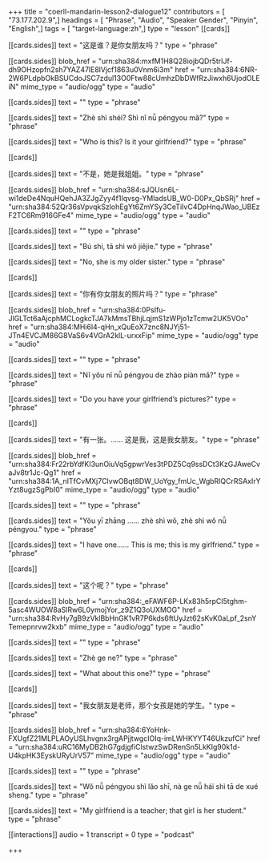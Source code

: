 +++
title = "coerll-mandarin-lesson2-dialogue12"
contributors = [ "73.177.202.9",]
headings = [ "Phrase", "Audio", "Speaker Gender", "Pinyin", "English",]
tags = [ "target-language:zh",]
type = "lesson"
[[cards]]

[[cards.sides]]
text = "这是谁？是你女朋友吗？"
type = "phrase"

[[cards.sides]]
blob_href = "urn:sha384:mxfM1H8Q28iojbQDr5trIJf-dh9OHzopfn2sh7YAZ47lE8lVjcf1863u0Vnm6i3m"
href = "urn:sha384:6NR-2W6PLdpbOkBSUCdoJSC7zdul13O0Ftw88cUmhzDbDWfRzJiwxh6UjodOLEiN"
mime_type = "audio/ogg"
type = "audio"

[[cards.sides]]
text = ""
type = "phrase"

[[cards.sides]]
text = "Zhè shì shéi? Shì nĭ nǚ péngyou mă?"
type = "phrase"

[[cards.sides]]
text = "Who is this? Is it your girlfriend?"
type = "phrase"

[[cards]]

[[cards.sides]]
text = "不是，她是我姐姐。"
type = "phrase"

[[cards.sides]]
blob_href = "urn:sha384:sJQUsn6L-wi1deDe4NquHQehJA3ZJgZyy4f1Iqvsg-YMIadsUB_W0-D0Px_QbSRj"
href = "urn:sha384:52Qr36sVpvqkSzlohEgYt6ZmYSy3CeTiIvC4DpHnqJWao_UBEzF2TC6Rm916GFe4"
mime_type = "audio/ogg"
type = "audio"

[[cards.sides]]
text = ""
type = "phrase"

[[cards.sides]]
text = "Bú shi, tā shì wŏ jiĕjie."
type = "phrase"

[[cards.sides]]
text = "No, she is my older sister."
type = "phrase"

[[cards]]

[[cards.sides]]
text = "你有你女朋友的照片吗？"
type = "phrase"

[[cards.sides]]
blob_href = "urn:sha384:0PsIfu-JlGLTct6aAjcphMCLogkcTJA7kMmsTBhjLqjmS1zWPjo1zTcmw2UK5VOo"
href = "urn:sha384:MHi6l4-qHn_xQuEoX7znc8NJYj51-JTn4EVCJM86G8VaS6v4VGrA2klL-urxxFip"
mime_type = "audio/ogg"
type = "audio"

[[cards.sides]]
text = ""
type = "phrase"

[[cards.sides]]
text = "Nĭ yŏu nĭ nǚ péngyou de zhào piàn mă?"
type = "phrase"

[[cards.sides]]
text = "Do you have your girlfriend’s pictures?"
type = "phrase"

[[cards]]

[[cards.sides]]
text = "有一张。...... 这是我，这是我女朋友。"
type = "phrase"

[[cards.sides]]
blob_href = "urn:sha384:Fr22rbYdfKI3unOiuVq5gpwrVes3tPDZ5Cq9ssDCt3KzGJAweCvaJv8tr1Jc-Qg1"
href = "urn:sha384:1A_nITfCvMXj7ClvwOBqt8DW_UoYgy_fmUc_WgbRlQCrRSAxIrYYzt8ugzSgPbI0"
mime_type = "audio/ogg"
type = "audio"

[[cards.sides]]
text = ""
type = "phrase"

[[cards.sides]]
text = "Yŏu yī zhāng …… zhè shì wŏ, zhè shì wŏ nǚ péngyou."
type = "phrase"

[[cards.sides]]
text = "I have one…… This is me; this is my girlfriend."
type = "phrase"

[[cards]]

[[cards.sides]]
text = "这个呢？"
type = "phrase"

[[cards.sides]]
blob_href = "urn:sha384:_eFAWF6P-LKx83h5rpCI5tghm-5asc4WUOW8aSlRw6L0ymojYor_z9Z1Q3oUXMOG"
href = "urn:sha384:RvHy7gB9zVklBbHnGK1vR7P6kds6ftUyJzt62sKvK0aLpf_2snYTemepnrvw2kxb"
mime_type = "audio/ogg"
type = "audio"

[[cards.sides]]
text = ""
type = "phrase"

[[cards.sides]]
text = "Zhè ge ne?"
type = "phrase"

[[cards.sides]]
text = "What about this one?"
type = "phrase"

[[cards]]

[[cards.sides]]
text = "我女朋友是老师，那个女孩是她的学生。"
type = "phrase"

[[cards.sides]]
blob_href = "urn:sha384:6YoHnk-FXUgfZ21MLPLAOyUSLhvgnx3rgAPjjtwgcIOIq-imLWHKYYT46UkzufCi"
href = "urn:sha384:uRC16MyDB2hG7gdjgfiClstwzSwDRenSn5LkKIg90k1d-U4kpHK3EyskURyUrV57"
mime_type = "audio/ogg"
type = "audio"

[[cards.sides]]
text = ""
type = "phrase"

[[cards.sides]]
text = "Wŏ nǚ péngyou shì lăo shī, nà ge nǚ hái shì tā de xué sheng."
type = "phrase"

[[cards.sides]]
text = "My girlfriend is a teacher; that girl is her student."
type = "phrase"

[[interactions]]
audio = 1
transcript = 0
type = "podcast"

+++
